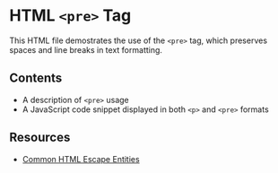 # HTML `<pre>` Tag
This HTML file demostrates the use of the `<pre>` tag, which preserves spaces and line breaks in text formatting.

## Contents
- A description of `<pre>` usage
- A JavaScript code snippet displayed in both `<p>` and `<pre>` formats

## Resources
- [Common HTML Escape Entities](https://www.w3schools.com/html/html_entities.asp)